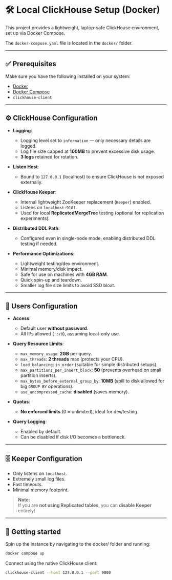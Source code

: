 # 🛠️ Local ClickHouse Setup (Docker)

This project provides a lightweight, laptop-safe ClickHouse environment, set up via Docker Compose.

The `docker-compose.yaml` file is located in the `docker/` folder.

---

## ✅ Prerequisites

Make sure you have the following installed on your system:

- [Docker](https://docs.docker.com/get-docker/)
- [Docker Compose](https://docs.docker.com/compose/install/)
- `clickhouse-client`

---

## ⚙️ ClickHouse Configuration

- **Logging**:
  - Logging level set to `information` — only necessary details are logged.
  - Log file size capped at **100MB** to prevent excessive disk usage.
  - **3 logs** retained for rotation.

- **Listen Host**:
  - Bound to `127.0.0.1` (localhost) to ensure ClickHouse is not exposed externally.

- **ClickHouse Keeper**:
  - Internal lightweight ZooKeeper replacement (`Keeper`) enabled.
  - Listens on `localhost:9181`.
  - Used for local **ReplicatedMergeTree** testing (optional for replication experiments).

- **Distributed DDL Path**:
  - Configured even in single-node mode, enabling distributed DDL testing if needed.

- **Performance Optimizations**:
  - Lightweight testing/dev environment.
  - Minimal memory/disk impact.
  - Safe for use on machines with **4GB RAM**.
  - Quick spin-up and teardown.
  - Smaller log file size limits to avoid SSD bloat.

---

## 👤 Users Configuration

- **Access**:
  - Default user **without password**.
  - All IPs allowed (`::/0`), assuming local-only use.

- **Query Resource Limits**:
  - `max_memory_usage`: **2GB** per query.
  - `max_threads`: **2 threads** max (protects your CPU).
  - `load_balancing`: `in_order` (suitable for simple distributed setups).
  - `max_partitions_per_insert_block`: **50** (prevents overhead on small partition inserts).
  - `max_bytes_before_external_group_by`: **10MB** (spill to disk allowed for big `GROUP BY` operations).
  - `use_uncompressed_cache`: **disabled** (saves memory).

- **Quotas**:
  - **No enforced limits** (0 = unlimited), ideal for dev/testing.

- **Query Logging**:
  - Enabled by default.
  - Can be disabled if disk I/O becomes a bottleneck.

---

## 🗄️ Keeper Configuration

- Only listens on `localhost`.
- Extremely small log files.
- Fast timeouts.
- Minimal memory footprint.

> **Note:**  
> If you are **not using Replicated tables**, you can **disable Keeper** entirely!

---

## 🚀 Getting started

Spin up the instance by navigating to the docker/ folder and running:

```bash
docker compose up
```

Connect using the native ClickHouse client:

```bash
clickhouse-client --host 127.0.0.1 --port 9000
```